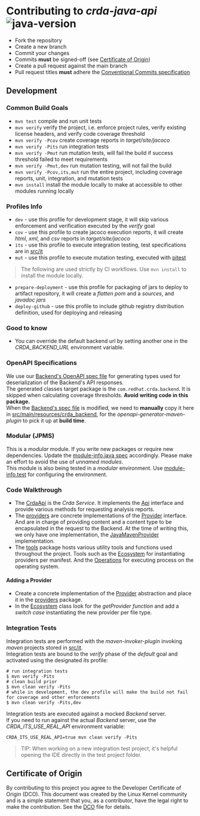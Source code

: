 # Contributing to *crda-java-api*<br/>![java-version][10]

* Fork the repository
* Create a new branch
* Commit your changes
* Commits <strong>must</strong> be signed-off (see [Certificate of Origin](#certificate-of-origin))
* Create a pull request against the main branch
* Pull request titles <strong>must</strong> adhere the [Conventional Commits specification][0]

## Development

### Common Build Goals

* `mvn test` compile and run unit tests
* `mvn verify` verify the project, i.e. enforce project rules, verify existing license headers,
  and verify code coverage threshold
* `mvn verify -Pcov` create coverage reports in *target/site/jacoco*
* `mvn verify -Pits` run integration tests
* `mvn verify -Pmut` run mutation tests, will fail the build if success threshold failed to meet requirements
* `mvn verify -Pmut,dev` run mutation testing, will not fail the build
* `mvn verify -Pcov,its,mut` run the entire project, including coverage reports, unit, integration, and mutation tests 
* `mvn install` install the module locally to make at accessible to other modules running locally

### Profiles Info

* `dev` - use this profile for development stage, it will skip various enforcement and verification
  executed by the *verify* goal
* `cov` - use this profile to create jacoco execution reports, it will create *html*, *xml*, and *csv*
  reports in *target/site/jacoco*
* `its` - use this profile to execute integration testing, test specifications are in [src/it](src/it)
* `mut` - use this profile to execute mutation testing, executed with [pitest](https://pitest.org)
> The following are used strictly by CI workflows. Use `mvn install` to install the module locally.
* `prepare-deployment` - use this profile for packaging of jars to deploy to artifact repository,
  it will create a *flatten pom* and a *sources*, and *javadoc* *jars*
* `deploy-github` - use this profile to include github registry distribution definition,
  used for deploying and releasing

### Good to know

* You can override the default backend url by setting another one in the _CRDA_BACKEND_URL_ environment variable.

### OpenAPI Specifications

We use our [Backend's OpenAPI spec file][1] for generating types used for deserialization of the Backend's
API responses.<br/>
The generated classes target package is the `com.redhat.crda.backend`. It is skipped when calculating coverage
thresholds. **Avoid writing code in this package.**<br/> 
When the [Backend's spec file][1] is modified, we need to **manually** copy it here in
[src/main/resources/crda_backend](src/main/resources/crda_backend/openapi.yaml),
for the *openapi-generator-maven-plugin* to pick it up at **build time**.

### Modular (JPMS)

This is a *modular* module. If you write new packages or require new dependencies.
Update the [module-info.java spec](src/main/java/module-info.java) accordingly.
Please make an effort to avoid the use of *unnamed modules*.<br/>
This module is also being tested in a *modular* environment. Use
[module-info.test](src/test/java/module-info.test) for configuring the environment.

### Code Walkthrough

* The [CrdaApi](src/main/java/com/redhat/crda/impl/CrdaApi.java) is the *Crda Service*. It implements the
  [Api](src/main/java/com/redhat/crda/Api.java) interface and provide various methods for requesting analysis reports.
* The [providers](src/main/java/com/redhat/crda/providers) are concrete implementations of the
  [Provider](src/main/java/com/redhat/crda/Provider.java) interface. And are in charge of providing content and a
  content type to be encapsulated in the request to the Backend. At the time of writing this, we only have one
  implementation, the [JavaMavenProvider](src/main/java/com/redhat/crda/providers/JavaMavenProvider.java)
  implementation.
* The [tools](src/main/java/com/redhat/crda/tools) package hosts various utility tools and functions used throughout
  the project. Tools such as the [Ecosystem](src/main/java/com/redhat/crda/tools/Ecosystem.java) for instantiating
  providers per manifest. And the [Operations](src/main/java/com/redhat/crda/tools/Operations.java) for executing
  process on the operating system.

#### Adding a Provider

* Create a concrete implementation of the [Provider](src/main/java/com/redhat/crda/Provider.java) abstraction and place
  it in the [providers](src/main/java/com/redhat/crda/providers) package.
* In the [Ecosystem](src/main/java/com/redhat/crda/tools/Ecosystem.java) class look for the *getProvider function*
  and add a *switch case* instantiating the new provider per file type.

### Integration Tests

Integration tests are performed with the _maven-invoker-plugin_ invoking _maven_ projects stored in [src/it](src/it).<br/>
Integration tests are bound to the _verify_ phase of the _default_ goal and activated using the designated _its_ profile:

```shell
# run integration tests
$ mvn verify -Pits
# clean build prior
$ mvn clean verify -Pits
# while in development, the dev profile will make the build not fail for coverage and other enforcements  
$ mvn clean verify -Pits,dev
```

Integration tests are executed against a mocked _Backend_ server.<br/>
If you need to run against the actual _Backend_ server, use the _CRDA_ITS_USE_REAL_API_ environment variable:

```shell
CRDA_ITS_USE_REAL_API=true mvn clean verify -Pits
```

> TIP: When working on a new integration test project, it's helpful opening the IDE directly in the test project folder.

## Certificate of Origin

By contributing to this project you agree to the Developer Certificate of
Origin (DCO). This document was created by the Linux Kernel community and is a
simple statement that you, as a contributor, have the legal right to make the
contribution. See the [DCO](DCO) file for details.

<!-- Real links -->
[0]: https://www.conventionalcommits.org/en/v1.0.0/
[1]: https://github.com/RHEcosystemAppEng/crda-backend/blob/main/src/main/resources/META-INF/openapi.yaml

<!-- Badge links -->
[10]: https://badgen.net/badge/Java%20Version/11/5382a1
